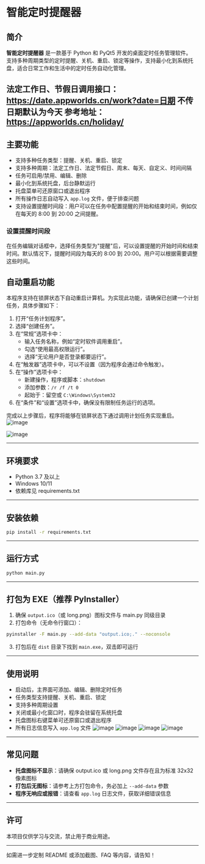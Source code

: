 # 智能定时提醒器

## 简介

**智能定时提醒器** 是一款基于 Python 和 PyQt5 开发的桌面定时任务管理软件。  
支持多种周期类型的定时提醒、关机、重启、锁定等操作，支持最小化到系统托盘，适合日常工作和生活中的定时任务自动化管理。

法定工作日、节假日调用接口：https://date.appworlds.cn/work?date=日期 不传日期默认为今天
参考地址：https://appworlds.cn/holiday/
---

## 主要功能

- 支持多种任务类型：提醒、关机、重启、锁定
- 支持多种周期：法定工作日、法定节假日、周末、每天、自定义、时间间隔
- 任务可启用/禁用、编辑、删除
- 最小化到系统托盘，后台静默运行
- 托盘菜单可还原窗口或退出程序
- 所有操作日志自动写入 `app.log` 文件，便于排查问题
- 支持设置提醒时间段：用户可以在任务中配置提醒的开始和结束时间，例如仅在每天的 8:00 到 20:00 之间提醒。

### 设置提醒时间段

在任务编辑对话框中，选择任务类型为"提醒"后，可以设置提醒的开始时间和结束时间。默认情况下，提醒时间段为每天的 8:00 到 20:00。用户可以根据需要调整这些时间。

## 自动重启功能

本程序支持在锁屏状态下自动重启计算机。为实现此功能，请确保已创建一个计划任务，具体步骤如下：

1. 打开“任务计划程序”。
2. 选择“创建任务”。
3. 在“常规”选项卡中：
   - 输入任务名称，例如“定时软件调用重启”。
   - 勾选“使用最高权限运行”。
   - 选择“无论用户是否登录都要运行”。
4. 在“触发器”选项卡中，可以不设置（因为程序会通过命令触发）。
5. 在“操作”选项卡中：
   - 新建操作，程序或脚本：`shutdown`
   - 添加参数：`/r /f /t 0`
   - 起始于：留空或 `C:\Windows\System32`
6. 在“条件”和“设置”选项卡中，确保没有限制任务运行的选项。

完成以上步骤后，程序将能够在锁屏状态下通过调用计划任务实现重启。
![image](https://github.com/user-attachments/assets/1b558d4f-5a41-4dd4-9811-3a4097302e7c)

![image](https://github.com/user-attachments/assets/04b71eb6-9d1a-4bf6-ae32-891397ade392)

---

## 环境要求

- Python 3.7 及以上
- Windows 10/11
- 依赖库见 requirements.txt

---

## 安装依赖

```bash
pip install -r requirements.txt
```

---

## 运行方式

```bash
python main.py
```

---

## 打包为 EXE（推荐 PyInstaller）

1. 确保 `output.ico`（或 long.png）图标文件与 main.py 同级目录
2. 打包命令（无命令行窗口）：

```bash
pyinstaller -F main.py --add-data "output.ico;." --noconsole
```

3. 打包后在 `dist` 目录下找到 `main.exe`，双击即可运行

---

## 使用说明

- 启动后，主界面可添加、编辑、删除定时任务
- 任务类型支持提醒、关机、重启、锁定
- 支持多种周期设置
- 关闭或最小化窗口时，程序会驻留在系统托盘
- 托盘图标右键菜单可还原窗口或退出程序
- 所有日志信息写入 `app.log` 文件
![image](https://github.com/user-attachments/assets/33843a11-bce1-47f5-919b-d9cbcff12848)
![image](https://github.com/user-attachments/assets/c591e35c-cd70-4970-82bb-85d98e65c7f2)
![image](https://github.com/user-attachments/assets/8daea369-bb5a-432b-8582-4d10bcce98ab)
![image](https://github.com/user-attachments/assets/7d3e3074-a504-40a8-89ff-027fe35b171b)

---

## 常见问题

- **托盘图标不显示**：请确保 output.ico 或 long.png 文件存在且为标准 32x32 像素图标
- **打包后无图标**：请参考上方打包命令，务必加上 `--add-data` 参数
- **程序无响应或报错**：请查看 `app.log` 日志文件，获取详细错误信息

---

## 许可

本项目仅供学习与交流，禁止用于商业用途。

---

如需进一步定制 README 或添加截图、FAQ 等内容，请告知！
